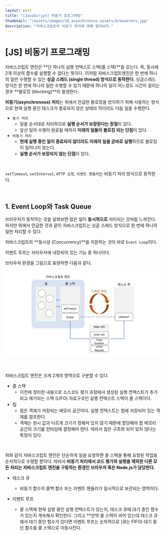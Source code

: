 ```yaml
---
layout: post
title: "[JavaScript] 비동기 프로그래밍"
thumbnail: "/assets/images/10_asynchronous.assets/browserenv.jpg"
description: "자바스크립트의 비동기 처리에 대해 알아보자."
---
```


# [JS] 비동기 프로그래밍

자바스크립트 엔진은 **단 하나의 실행 컨텍스트 스택(콜 스택)**을 갖는다. 즉, 동시에 2개 이상의 함수를 실행할 수 없다는 뜻이다. 이처럼 자바스크립트엔진은 한 번에 하나의 일만 수행할 수 있는 **싱글 스레드 (single thread) 방식으로 동작한다.** 싱글스레드 방식은 한 번에 하나의 일만 수행할 수 있기 때문에 하나의 일이 어느정도 시간이 걸리는 경우 **블로킹 (blocking)**이 발생한다.

**비동기(asynchronous) 처리**는 위에서 언급한 블로킹을 방지하기 위해 사용하는 방식으로 현재 실행 중인 태스크가 종료되지 않은 상태라 하더라도 다음 일을 수행한다.

- `동기 처리`
  - 일을 순서대로 처리하므로 **실행 순서가 보장된다는 장점**이 있다.
  - 앞선 일의 수행이 완료될 때까지 **미래의 일들이 블로킹 되는 단점**이 있다.
- `비동기 처리`
  - **현재 실행 중인 일이 종료되지 않더라도 미래의 일을 곧바로 실행**하므로 블로킹이 일어나지 않는다.
  - **실행 순서가 보장되지 않는 단점**이 있다.

<br>

`setTimeout`, `setInterval`, `HTTP 요청`, `이벤트 핸들러`는 비동기 처리 방식으로 동작한다.

<br>

## 1. Event Loop와 Task Queue

브라우저가 동작하는 것을 살펴보면 많은 일이 **동시적으로** 처리되는 것처럼 느껴진다. 하지만 위에서 언급한 것과 같이 자바스크립트는 싱글 스레드 방식으로 한 번에 하나의 일만 처리할 수 있다.

자바스크립트의 **동시성 (Concurrency)**을 지원하는 것이 바로 `Event Loop`이다.

이벤트 루프는 브라우저에 내장되어 있는 기능 중 하나이다.

브라우저 환경을 그림으로 표현하면 다음과 같다.

![](/assets/images/10_asynchronous.assets/browserenv.jpg)

<br>

자바스크립트 엔진은 크게 2개의 영역으로 구분할 수 있다.

- 콜 스택
  - 이전에 정리한 내용으로 소스코드 평가 과정에서 생성된 실행 컨텍스트가 추가되고 제거되는 스택 (LIFO) 자료구조인 실행 컨텍스트 스택이 콜 스택이다.
- 힙
  - 힙은 객체가 저장되는 메모리 공간이다. 실행 컨텍스트는 힙에 저장되어 있는 객체를 참조한다.
  - 객체는 원시 값과 다르게 크기가 정해져 있지 않기 때문에 할당해야 할 메모리 공간의 크기를 런타임에 결정해야 한다. 따라서 힙은 구조화 되어 있지 않다는 특징이 있다.

<br>

위와 같이 자바스크립트 엔진은 단순하게 일을 요청하면 콜 스택을 통해 요청된 작업을 순차적으로 수행할 뿐이다. 따라서 **비동기 처리에서 코드 평가와 실행을 제외한 다른 모든 처리는 자바스크립트 엔진을 구동하는 환경인 브라우저 혹은 Node.js가 담당한다.**

- 태스크 큐

  - 비동기 함수의 콜백 함수 또는 이벤트 핸들러가 일시적으로 보관되는 영역이다.

- 이벤트 루프

  - 콜 스택에 현재 실행 중인 실행 컨텍스트가 있는지, 태스크 큐에 대기 중인 함수가 있는지 계속해서 확인한다. 그리고 **만약 콜 스택이 비어 있는데 태스크 큐에서 대기 중인 함수가 있다면 이벤트 루프는 순차적으로 (큐는 FIFO) 대기 중인 함수를 콜 스택으로 이동시킨다.

  